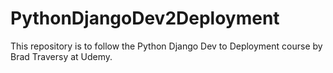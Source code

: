 # PythonDjangoDev2Deployment #

This repository is to follow the Python Django Dev to Deployment course by Brad Traversy at Udemy.

